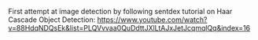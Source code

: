 First attempt at image detection by following sentdex tutorial on Haar Cascade Object Detection:
https://www.youtube.com/watch?v=88HdqNDQsEk&list=PLQVvvaa0QuDdttJXlLtAJxJetJcqmqlQq&index=16
